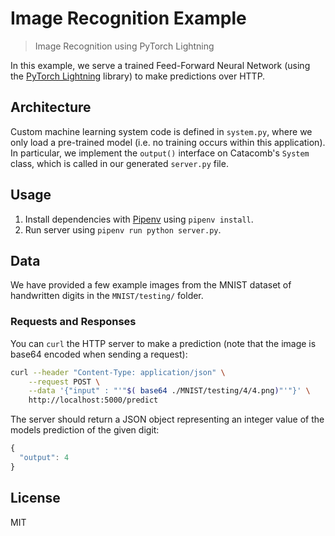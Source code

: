 # Image Recognition Example
> Image Recognition using PyTorch Lightning

In this example, we serve a trained Feed-Forward Neural Network (using
the [PyTorch Lightning](https://github.com/PyTorchLightning/pytorch-lightning) library) to make predictions over HTTP.

## Architecture
Custom machine learning system code is defined in `system.py`, where we only load a pre-trained model (i.e. no training occurs within this application). In particular, we implement the `output()` interface on Catacomb's `System` class, which is called in our generated `server.py` file.

## Usage
1. Install dependencies with [Pipenv](https://pipenv-fork.readthedocs.io/en/latest/) using `pipenv install`.
2. Run server using `pipenv run python server.py`.

## Data
We have provided a few example images from the MNIST dataset of handwritten digits in the `MNIST/testing/` folder.

### Requests and Responses
You can `curl` the HTTP server to make a prediction (note that the image is base64 encoded when sending a request): 

```bash
curl --header "Content-Type: application/json" \
    --request POST \
    --data '{"input" : "'"$( base64 ./MNIST/testing/4/4.png)"'"}' \
    http://localhost:5000/predict
```

The server should return a JSON object representing an integer value of the models prediction of the given digit:

```javascript
{
  "output": 4
}
```

## License
MIT
